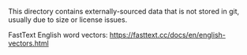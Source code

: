 This directory contains externally-sourced
data that is not stored in git, usually due
to size or license issues.

FastText English word vectors: https://fasttext.cc/docs/en/english-vectors.html
